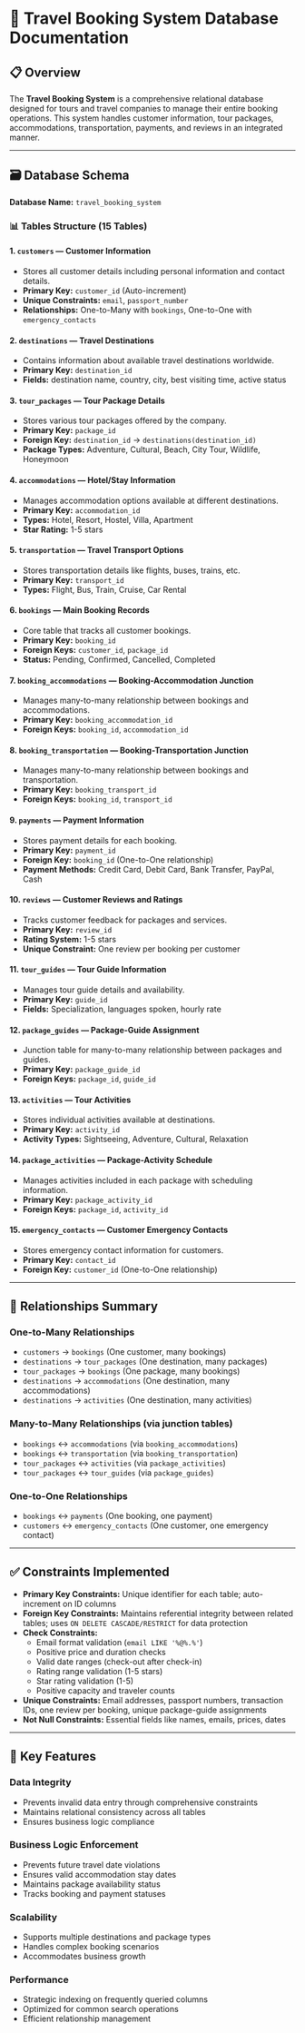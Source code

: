# 🧳 Travel Booking System Database Documentation

## 📋 Overview
The **Travel Booking System** is a comprehensive relational database designed for tours and travel companies to manage their entire booking operations. This system handles customer information, tour packages, accommodations, transportation, payments, and reviews in an integrated manner.

---

## 🗃️ Database Schema

**Database Name:** `travel_booking_system`

### 📊 Tables Structure (15 Tables)

#### 1. `customers` — Customer Information
- Stores all customer details including personal information and contact details.
- **Primary Key:** `customer_id` (Auto-increment)
- **Unique Constraints:** `email`, `passport_number`
- **Relationships:** One-to-Many with `bookings`, One-to-One with `emergency_contacts`

#### 2. `destinations` — Travel Destinations
- Contains information about available travel destinations worldwide.
- **Primary Key:** `destination_id`
- **Fields:** destination name, country, city, best visiting time, active status

#### 3. `tour_packages` — Tour Package Details
- Stores various tour packages offered by the company.
- **Primary Key:** `package_id`
- **Foreign Key:** `destination_id` → `destinations(destination_id)`
- **Package Types:** Adventure, Cultural, Beach, City Tour, Wildlife, Honeymoon

#### 4. `accommodations` — Hotel/Stay Information
- Manages accommodation options available at different destinations.
- **Primary Key:** `accommodation_id`
- **Types:** Hotel, Resort, Hostel, Villa, Apartment
- **Star Rating:** 1-5 stars

#### 5. `transportation` — Travel Transport Options
- Stores transportation details like flights, buses, trains, etc.
- **Primary Key:** `transport_id`
- **Types:** Flight, Bus, Train, Cruise, Car Rental

#### 6. `bookings` — Main Booking Records
- Core table that tracks all customer bookings.
- **Primary Key:** `booking_id`
- **Foreign Keys:** `customer_id`, `package_id`
- **Status:** Pending, Confirmed, Cancelled, Completed

#### 7. `booking_accommodations` — Booking-Accommodation Junction
- Manages many-to-many relationship between bookings and accommodations.
- **Primary Key:** `booking_accommodation_id`
- **Foreign Keys:** `booking_id`, `accommodation_id`

#### 8. `booking_transportation` — Booking-Transportation Junction
- Manages many-to-many relationship between bookings and transportation.
- **Primary Key:** `booking_transport_id`
- **Foreign Keys:** `booking_id`, `transport_id`

#### 9. `payments` — Payment Information
- Stores payment details for each booking.
- **Primary Key:** `payment_id`
- **Foreign Key:** `booking_id` (One-to-One relationship)
- **Payment Methods:** Credit Card, Debit Card, Bank Transfer, PayPal, Cash

#### 10. `reviews` — Customer Reviews and Ratings
- Tracks customer feedback for packages and services.
- **Primary Key:** `review_id`
- **Rating System:** 1-5 stars
- **Unique Constraint:** One review per booking per customer

#### 11. `tour_guides` — Tour Guide Information
- Manages tour guide details and availability.
- **Primary Key:** `guide_id`
- **Fields:** Specialization, languages spoken, hourly rate

#### 12. `package_guides` — Package-Guide Assignment
- Junction table for many-to-many relationship between packages and guides.
- **Primary Key:** `package_guide_id`
- **Foreign Keys:** `package_id`, `guide_id`

#### 13. `activities` — Tour Activities
- Stores individual activities available at destinations.
- **Primary Key:** `activity_id`
- **Activity Types:** Sightseeing, Adventure, Cultural, Relaxation

#### 14. `package_activities` — Package-Activity Schedule
- Manages activities included in each package with scheduling information.
- **Primary Key:** `package_activity_id`
- **Foreign Keys:** `package_id`, `activity_id`

#### 15. `emergency_contacts` — Customer Emergency Contacts
- Stores emergency contact information for customers.
- **Primary Key:** `contact_id`
- **Foreign Key:** `customer_id` (One-to-One relationship)

---

## 🔗 Relationships Summary

### One-to-Many Relationships
- `customers` → `bookings` (One customer, many bookings)
- `destinations` → `tour_packages` (One destination, many packages)
- `tour_packages` → `bookings` (One package, many bookings)
- `destinations` → `accommodations` (One destination, many accommodations)
- `destinations` → `activities` (One destination, many activities)

### Many-to-Many Relationships (via junction tables)
- `bookings` ↔ `accommodations` (via `booking_accommodations`)
- `bookings` ↔ `transportation` (via `booking_transportation`)
- `tour_packages` ↔ `activities` (via `package_activities`)
- `tour_packages` ↔ `tour_guides` (via `package_guides`)

### One-to-One Relationships
- `bookings` ↔ `payments` (One booking, one payment)
- `customers` ↔ `emergency_contacts` (One customer, one emergency contact)

---

## ✅ Constraints Implemented

- **Primary Key Constraints:** Unique identifier for each table; auto-increment on ID columns
- **Foreign Key Constraints:** Maintains referential integrity between related tables; uses `ON DELETE CASCADE/RESTRICT` for data protection
- **Check Constraints:**
  - Email format validation (`email LIKE '%@%.%'`)
  - Positive price and duration checks
  - Valid date ranges (check-out after check-in)
  - Rating range validation (1-5 stars)
  - Star rating validation (1-5)
  - Positive capacity and traveler counts
- **Unique Constraints:** Email addresses, passport numbers, transaction IDs, one review per booking, unique package-guide assignments
- **Not Null Constraints:** Essential fields like names, emails, prices, dates

---

## 🚀 Key Features

### Data Integrity
- Prevents invalid data entry through comprehensive constraints
- Maintains relational consistency across all tables
- Ensures business logic compliance

### Business Logic Enforcement
- Prevents future travel date violations
- Ensures valid accommodation stay dates
- Maintains package availability status
- Tracks booking and payment statuses

### Scalability
- Supports multiple destinations and package types
- Handles complex booking scenarios
- Accommodates business growth

### Performance
- Strategic indexing on frequently queried columns
- Optimized for common search operations
- Efficient relationship management